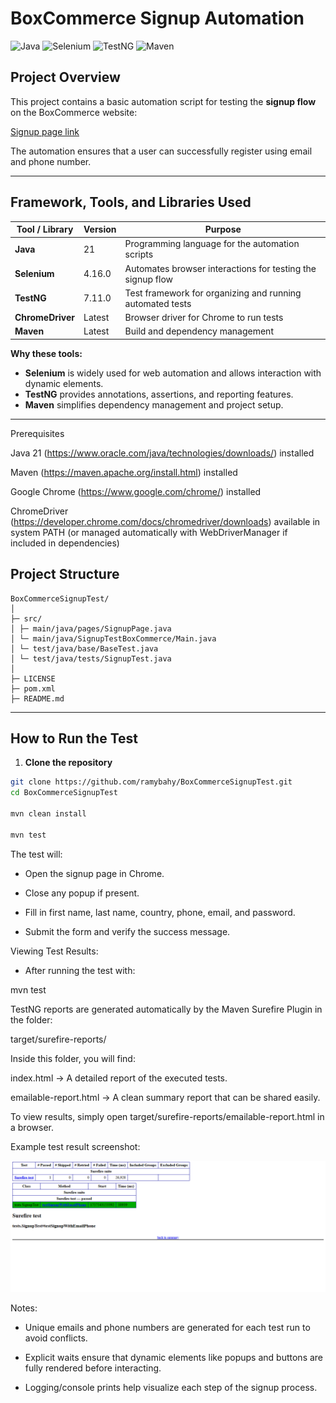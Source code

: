 # BoxCommerce Signup Automation

![Java](https://img.shields.io/badge/Java-21-orange?logo=java&logoColor=white)
![Selenium](https://img.shields.io/badge/Selenium-4.16.0-43B02A?logo=selenium&logoColor=white)
![TestNG](https://img.shields.io/badge/TestNG-7.11.0-blueviolet?logo=testng&logoColor=white)
![Maven](https://img.shields.io/badge/Maven-Latest-C71A36?logo=apachemaven&logoColor=white)

## Project Overview
This project contains a basic automation script for testing the **signup flow** on the BoxCommerce website:

<a href="https://dashboard-uat.boxcommerce.com/en-GB/auth/sign-up" target="_blank" rel="noopener noreferrer">Signup page link</a>

The automation ensures that a user can successfully register using email and phone number.

---

## Framework, Tools, and Libraries Used

| Tool / Library | Version | Purpose |
|----------------|--------|---------|
| **Java**       | 21     | Programming language for the automation scripts |
| **Selenium**   | 4.16.0 | Automates browser interactions for testing the signup flow |
| **TestNG**     | 7.11.0 | Test framework for organizing and running automated tests |
| **ChromeDriver** | Latest | Browser driver for Chrome to run tests |
| **Maven**      | Latest | Build and dependency management |

**Why these tools:**
- **Selenium** is widely used for web automation and allows interaction with dynamic elements.
- **TestNG** provides annotations, assertions, and reporting features.
- **Maven** simplifies dependency management and project setup.

---

Prerequisites

Java 21 (https://www.oracle.com/java/technologies/downloads/) installed

Maven (https://maven.apache.org/install.html) installed

Google Chrome (https://www.google.com/chrome/) installed

ChromeDriver (https://developer.chrome.com/docs/chromedriver/downloads) available in system PATH
(or managed automatically with WebDriverManager if included in dependencies)

## Project Structure
```
BoxCommerceSignupTest/
│
├─ src/
│ ├─ main/java/pages/SignupPage.java
│ └─ main/java/SignupTestBoxCommerce/Main.java
│ └─ test/java/base/BaseTest.java
│ └─ test/java/tests/SignupTest.java
│
├─ LICENSE
├─ pom.xml
├─ README.md
```

---

## How to Run the Test

1. **Clone the repository**
```bash
git clone https://github.com/ramybahy/BoxCommerceSignupTest.git
cd BoxCommerceSignupTest

mvn clean install

mvn test
```

The test will:

- Open the signup page in Chrome.

- Close any popup if present.

- Fill in first name, last name, country, phone, email, and password.

- Submit the form and verify the success message.


Viewing Test Results:

- After running the test with:
 
 mvn test

TestNG reports are generated automatically by the Maven Surefire Plugin in the folder:

target/surefire-reports/

Inside this folder, you will find:

index.html → A detailed report of the executed tests.

emailable-report.html → A clean summary report that can be shared easily.

To view results, simply open target/surefire-reports/emailable-report.html in a browser.

Example test result screenshot:

![Test Result Screenshot](assets/test-result.png)


Notes:

- Unique emails and phone numbers are generated for each test run to avoid conflicts.

- Explicit waits ensure that dynamic elements like popups and buttons are fully rendered before interacting.

- Logging/console prints help visualize each step of the signup process.
